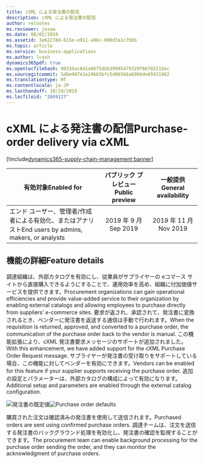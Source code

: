 ```yaml
---
title: cXML による発注書の配信
description: cXML による発注書の配信
author: relnotes
ms.reviewer: josaw
ms.date: 08/02/2019
ms.assetid: 3e62278d-615e-e911-a96c-000d3a1c7bbb
ms.topic: article
ms.service: business-applications
ms.author: lcash
dynamics365pdf: true
ms.openlocfilehash: 90334ac841ab675dbb39985479329f6676521dac
ms.sourcegitcommit: 5d6e90743e29603bfc5d06566a6966de05931982
ms.translationtype: HT
ms.contentlocale: ja-JP
ms.lasthandoff: 10/29/2019
ms.locfileid: "2669127"
---
```

# <a name="purchase-order-delivery-via-cxml"></a><span data-ttu-id="eeace-103">cXML による発注書の配信</span><span class="sxs-lookup"><span data-stu-id="eeace-103">Purchase-order delivery via cXML</span></span>
[!include[dynamics365-supply-chain-management banner](../includes/dynamics365-supply-chain-management.md)]

| <span data-ttu-id="eeace-104">有効対象</span><span class="sxs-lookup"><span data-stu-id="eeace-104">Enabled for</span></span>    |  <span data-ttu-id="eeace-105">パブリック プレビュー</span><span class="sxs-lookup"><span data-stu-id="eeace-105">Public preview</span></span> | <span data-ttu-id="eeace-106">一般提供</span><span class="sxs-lookup"><span data-stu-id="eeace-106">General availability</span></span> | 
| ---------- | :----------: |:----------: |
|<span data-ttu-id="eeace-107">エンド ユーザー、管理者/作成者による有効化、またはアナリスト</span><span class="sxs-lookup"><span data-stu-id="eeace-107">End users by admins, makers, or analysts</span></span>|<span data-ttu-id="eeace-108">2019 年 9 月</span><span class="sxs-lookup"><span data-stu-id="eeace-108">Sep 2019</span></span>| <span data-ttu-id="eeace-109">2019 年 11 月</span><span class="sxs-lookup"><span data-stu-id="eeace-109">Nov 2019</span></span>|






## <a name="feature-details"></a><span data-ttu-id="eeace-110">機能の詳細</span><span class="sxs-lookup"><span data-stu-id="eeace-110">Feature details</span></span>
<!--feature detail start -->
<span data-ttu-id="eeace-111">調達組織は、外部カタログを有効にし、従業員がサプライヤーの eコマース サイトから直接購入できるようにすることで、運用効率を高め、組織に付加価値サービスを提供できます。</span><span class="sxs-lookup"><span data-stu-id="eeace-111">Procurement organizations can gain operational efficiencies and provide value-added service to their organization by enabling external catalogs and allowing employees to purchase directly from suppliers’ e-commerce sites.</span></span> <span data-ttu-id="eeace-112">要求が返され、承認されて、発注書に変換されるとき、ベンダーに発注書を返送する通信は手動で行われます。</span><span class="sxs-lookup"><span data-stu-id="eeace-112">When the requisition is returned, approved, and converted to a purchase order, the communication of the purchase order back to the vendor is manual.</span></span> <span data-ttu-id="eeace-113">この機能拡張により、cXML 発注書要求メッセージのサポートが追加されました。</span><span class="sxs-lookup"><span data-stu-id="eeace-113">With this enhancement, we have added support for the cXML Purchase Order Request message.</span></span> <span data-ttu-id="eeace-114">サプライヤーが発注書の受け取りをサポートしている場合、この機能に対してベンダーを有効にできます。</span><span class="sxs-lookup"><span data-stu-id="eeace-114">Vendors can be enabled for this feature if your supplier supports receiving the purchase order.</span></span> <span data-ttu-id="eeace-115">追加の設定とパラメーターは、外部カタログの構成によって有効になります。</span><span class="sxs-lookup"><span data-stu-id="eeace-115">Additional setup and parameters are enabled through the external catalog configuration.</span></span> 

<span data-ttu-id="eeace-116">![発注書の既定値](media/purchase-order-delivery-via-cxml-1.png "発注書の既定値")</span><span class="sxs-lookup"><span data-stu-id="eeace-116">![Purchase order defaults](media/purchase-order-delivery-via-cxml-1.png "Purchase order defaults")</span></span> 

<span data-ttu-id="eeace-117">購買された注文は確認済みの発注書を使用して送信されます。</span><span class="sxs-lookup"><span data-stu-id="eeace-117">Purchased orders are sent using confirmed purchase orders.</span></span> <span data-ttu-id="eeace-118">調達チームは、注文を送信する発注書のバックグラウンド処理を有効化し、発注書の確認を監視することができます。</span><span class="sxs-lookup"><span data-stu-id="eeace-118">The procurement team can enable background processing for the purchase order sending the order, and they can monitor the acknowledgment of purchase orders.</span></span> 


<!--feature detail end -->




